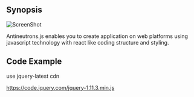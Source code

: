 ## Synopsis
![ScreenShot](http://genesismission.4t.com/Physics/particle_physics/anti-neutron.gif)


  Antineutrons.js enables you to create application on web platforms using javascript technology with react like
coding structure and styling.

## Code Example
use jquery-latest cdn

https://code.jquery.com/jquery-1.11.3.min.js
<html>
<head>
</head>
<body>
<div id="main"></div>
<script src="https://code.jquery.com/jquery-1.11.3.min.js"></script>
	<script type="text/javascript" src="antineutrons.js"></script>
	<script type="text/javascript">
		var Example = createClass( {
		    render: [
	        '<div>',
	          '<h1>antineutrons</h1>',
	          '<img src="http://genesismission.4t.com/Physics/particle_physics/anti-neutron.gif">',
	          '<ul class="items"></ul>',
	        '</div>'
		    ],

		    mountComponent: function () {
	        this.data = [
	          {
	          	title: 'Antineutrons.js',
	          	year: 1996,
	          	completed: false
	          }
	        ];
		    },

		    updateInitialState: function () {
		        this.searchComponent( 'ul.items' ).newIntent( this.data, ExampleItem, this );
		    }

		} );

		var ExampleItem = createClass( {

		    render: [
	        '<li>',
	          '<strong class="title"></strong>',
	        '</li>'
		    ],

		    mountComponent: function ( todo ) {
	          this.todo = todo;
	          this.onState( 'click', this.toggle );
		    },

		    updateInitialState: function () {
	          this.component.mergeComponent( this.data.title );
	          this.component.componentClass( { completed: this.data.completed } );
		    },

		    toggle: function () {
	          this.data.completed = !this.data.completed;
	          this.todo.update();
		    }

		} );
		Example.renderComponent('#main');
	</script>

</body>
</html>

## Motivation
  Just practicing javascript and stuff.

## Installation

include jquery cdn

No Installation

## API Reference

No API Reference

## Tests
use xampp server for testing.

## Contributors
@armangian
https://twitter.com/pluseks

## License
No License
